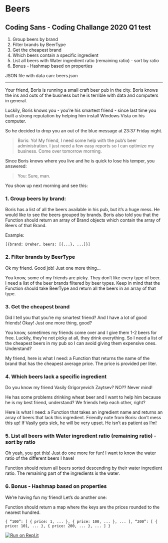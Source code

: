 # Beers
## Coding Sans - Coding Challange 2020 Q1 test

1. Group beers by brand
2. Filter brands by BeerType
3. Get the cheapest brand
4. Which beers contain a specific ingredient
5. List all beers with Water ingredient ratio (remaining ratio) - sort by ratio
6. Bonus - Hashmap based on properties

JSON file with data can: beers.json

- - - -

Your friend, Boris is running a small craft beer pub in the city. Boris knows the ins and outs of the business but he is terrible with data and computers in general.
 
Luckily, Boris knows you - you’re his smartest friend - since last time you built a strong reputation by helping him install Windows Vista on his computer.
 
So he decided to drop you an out of the blue message at 23:37 Friday night.

> Boris: Yo! My friend, I need some help with the pub’s beer administration. I just need a few easy reports so I can optimize my business. Come over tomorrow morning.
 
Since Boris knows where you live and he is quick to lose his temper, you answered:
 
> You: Sure, man.

You show up next morning and see this:


### 1. Group beers by brand:

Boris has a list of all the beers available in his pub, but it’s a huge mess. He would like to see the beers grouped by brands. Boris also told you that the Function should return an array of Brand objects which contain the array of Beers of that Brand.

Example:
```
[{brand: Dreher, beers: [{...}, ...]}]
```
### 2. Filter brands by BeerType

Ok my friend. Good job! Just one more thing…

You know, some of my friends are picky. They don’t like every type of beer. I need a list of the beer brands filtered by beer types. Keep in mind that the Function should take BeerType and return all the beers in an array of that type.

### 3. Get the cheapest brand

Did I tell you that you’re my smartest friend? And I have a lot of good friends!
Okay! Just one more thing, good?

You know, sometimes my friends come over and I give them 1-2 beers for free. Luckily, they’re not picky at all, they drink everything. So I need a list of the cheapest beers in my pub so I can avoid giving them expensive ones. Understand?

My friend, here is what I need: a Function that returns the name of the brand that has the cheapest average price. The price is provided per liter.


### 4. Which beers lack a specific ingredient

Do you know my friend Vasily Grigoryevich Zaytsev? NO??
Never mind!

He has some problems drinking wheat beer and I want to help him because he is my best friend, understand? We friends help each other, right? 

Here is what I need: a Function that takes an ingredient name and returns an array of beers that lack this ingredient.
Friendly note from Boris: don’t mess this up! If Vasily gets sick, he will be very upset. He isn’t as patient as I’m!

### 5. List all beers with Water ingredient ratio (remaining ratio) - sort by ratio

Oh yeah, you got this! Just do one more for fun! I want to know the water ratio of the different beers I have!

Function should return all beers sorted descending by their water ingredient ratio. The remaining part of the ingredients is the water.

### 6. Bonus - Hashmap based on properties

We’re having fun my friend! Let’s do another one:

Function should return a map where the keys are the prices rounded to the nearest hundred.
```
{ “100”: [ { price: 1, ... }, { price: 100, ... }, ... ], “200”: [ { price: 101, ... }, { price: 200, ... }, ... ] }
```

[![Run on Repl.it](https://repl.it/badge/github/benceharomi/Beers)](https://repl.it/github/benceharomi/Beers)
